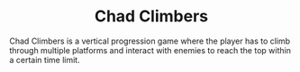 <h1 style="text-align:center;"> Chad Climbers </h1>

Chad Climbers is a vertical progression game where the player has to climb through multiple platforms and interact with enemies to reach the top within a certain time limit. 


